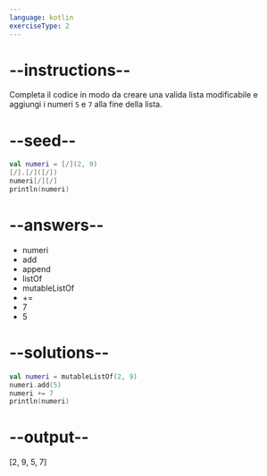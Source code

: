 ```yaml
---
language: kotlin
exerciseType: 2
---
```


# --instructions--

Completa il codice in modo da creare una valida lista modificabile e aggiungi i numeri `5` e `7` alla fine della lista.

# --seed--

```kotlin
val numeri = [/](2, 9)
[/].[/]([/])
numeri[/][/]
println(numeri)
```

# --answers--

- numeri
- add
- append
- listOf
- mutableListOf
-  += 
- 7
- 5

# --solutions--

```kotlin
val numeri = mutableListOf(2, 9)
numeri.add(5)
numeri += 7
println(numeri)
```

# --output--

[2, 9, 5, 7]
